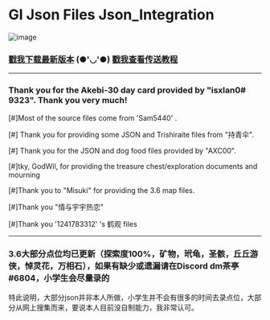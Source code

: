 # GI Json Files Json_Integration

![image](https://user-images.githubusercontent.com/82816129/230099550-51500c23-7641-48df-950f-a6a1d35553e1.png)

### [戳我下载最新版本](https://github.com/Xcating/Json_Integration/archive/refs/heads/main.zip)    (●'◡'●)     [戳我查看传送教程](https://docs.qq.com/doc/DTFFHRXRlTWZ6ZFhh)

---

### Thank you for the Akebi-30 day card provided by "isxlan0# 9323". Thank you very much!

[#]Most of the source files come from 'Sam5440' .

[#] Thank you for providing some JSON and Trishiraite files from "持青伞".

[#] Thank you for the JSON and dog food files provided by "AXC00".

[#]tky, GodWil, for providing the treasure chest/exploration documents and mourning

[#]Thank you to "Misuki" for providing the 3.6 map files.

[#]Thank you "情与宇宇热恋"

[#]Thank you '1241783312' 's 鹤观 files

---

### 3.6大部分点位均已更新（探索度100%，矿物，玳龟，圣骸，丘丘游侠，悼灵花，万相石），如果有缺少或遗漏请在Discord dm茶亭#6804，小学生会尽量录的

特此说明，大部分json并非本人所做，小学生并不会有很多的时间去录点位，大部分从网上搜集而来，要说本人目前没自制能力，我非常认可。
